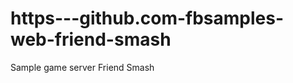 https---github.com-fbsamples-web-friend-smash
=============================================

Sample game server Friend Smash

